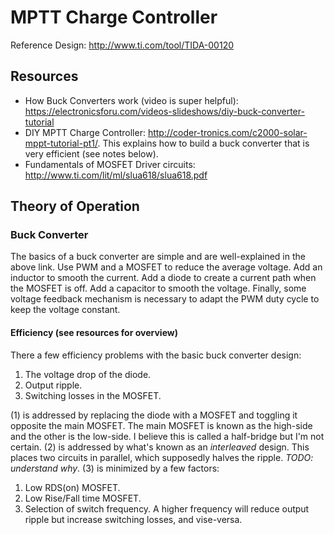 # MPTT Charge Controller

Reference Design: http://www.ti.com/tool/TIDA-00120

## Resources

- How Buck Converters work (video is super helpful): https://electronicsforu.com/videos-slideshows/diy-buck-converter-tutorial
- DIY MPTT Charge Controller: http://coder-tronics.com/c2000-solar-mppt-tutorial-pt1/. This explains how to build a buck converter that is very efficient (see notes below).
- Fundamentals of MOSFET Driver circuits: http://www.ti.com/lit/ml/slua618/slua618.pdf

## Theory of Operation

### Buck Converter

The basics of a buck converter are simple and are well-explained in the above link. Use PWM and a MOSFET to reduce the average voltage. Add an inductor to smooth the current. Add a diode to create a current path when the MOSFET is off. Add a capacitor to smooth the voltage. Finally, some voltage feedback mechanism is necessary to adapt the PWM duty cycle to keep the voltage constant.

#### Efficiency (see resources for overview)

There a few efficiency problems with the basic buck converter design:

1. The voltage drop of the diode.
2. Output ripple.
3. Switching losses in the MOSFET.

(1) is addressed by replacing the diode with a MOSFET and toggling it opposite the main MOSFET. The main MOSFET is known as the high-side and the other is the low-side. I believe this is called a half-bridge but I'm not certain.
(2) is addressed by what's known as an *interleaved* design. This places two circuits in parallel, which supposedly halves the ripple. _TODO: understand why_.
(3) is minimized by a few factors:
1. Low RDS(on) MOSFET.
2. Low Rise/Fall time MOSFET.
3. Selection of switch frequency. A higher frequency will reduce output ripple but increase switching losses, and vise-versa.


